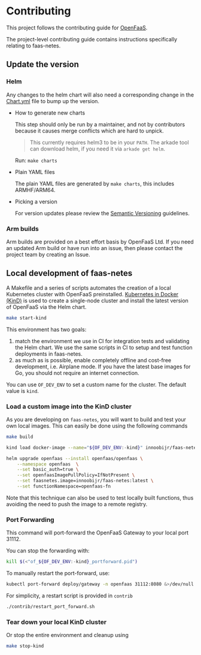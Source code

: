 # Contributing

This project follows the contributing guide for [OpenFaaS](https://github.com/innoobijr/faas/blob/master/CONTRIBUTING.md).

The project-level contributing guide contains instructions specifically relating to faas-netes.

## Update the version

### Helm

Any changes to the helm chart will also need a corresponding change in the [Chart.yml](https://github.com/innoobijr/faas-netes/blob/master/chart/openfaas/Chart.yaml) file to bump up the version.

* How to generate new charts

    This step should only be run by a maintainer, and not by contributors because it causes merge conflicts which are hard to unpick.

    > This currently requires helm3 to be in your `PATH`. The arkade tool can download helm, if you need it via `arkade get helm`.

    Run: `make charts`

* Plain YAML files

    The plain YAML files are generated by `make charts`, this includes ARMHF/ARM64.

* Picking a version

    For version updates please review the [Semantic Versioning](https://semver.org/spec/v0.1.0.html) guidelines.

### Arm builds

Arm builds are provided on a best effort basis by OpenFaaS Ltd. If you need an updated Arm build or have run into an issue, then please contact the project team by creating an Issue.

## Local development of faas-netes

A Makefile and a series of scripts automates the creation of a local Kubernetes cluster with OpenFaaS preinstalled. [Kubernetes in Docker (KinD)](https://github.com/kubernetes-sigs/kind) is used to create a single-node cluster and install the latest version of OpenFaaS via the Helm chart.

```sh
make start-kind
```

This environment has two goals:

1. match the environment we use in CI for integration tests and validating the Helm chart. We use the same scripts in CI to setup and test function deployments in faas-netes.
2. as much as is possible, enable completely offline and cost-free development, i.e. Airplane mode. If you have the latest base images for Go, you should not require an internet connection.

You can use `OF_DEV_ENV` to set a custom name for the cluster. The default value is `kind`.

### Load a custom image into the KinD cluster

As you are developing on `faas-netes`, you will want to build and test your own local images.  This can easily be done using the following commands

```sh
make build

kind load docker-image --name="${OF_DEV_ENV:-kind}" innoobijr/faas-netes:latest

helm upgrade openfaas --install openfaas/openfaas \
    --namespace openfaas  \
    --set basic_auth=true \
    --set openfaasImagePullPolicy=IfNotPresent \
    --set faasnetes.image=innoobijr/faas-netes:latest \
    --set functionNamespace=openfaas-fn
```

Note that this technique can also be used to test locally built functions, thus avoiding the need to push the image to a remote registry.

### Port Forwarding

This command will port-forward the OpenFaaS Gateway to your local port 31112.

You can stop the forwarding with:

```sh
kill $(<"of_${OF_DEV_ENV:-kind}_portforward.pid")
```

To manually restart the port-forward, use:

```sh
kubectl port-forward deploy/gateway -n openfaas 31112:8080 &>/dev/null & echo -n "$!" > "of_${OF_DEV_ENV:-kind}_portforward.pid"
```

For simplicity, a restart script is provided in `contrib`

```sh
./contrib/restart_port_forward.sh
```

### Tear down your local KinD cluster

Or stop the entire environment and cleanup using

```sh
make stop-kind
```
